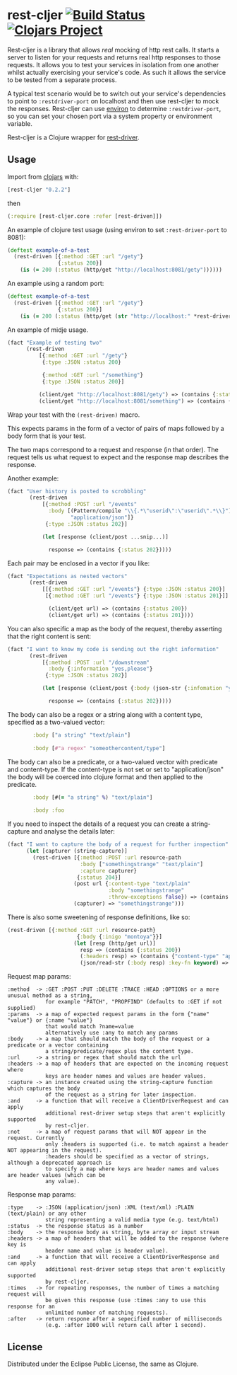 # rest-cljer [![Build Status](https://travis-ci.org/whostolebenfrog/rest-cljer.svg?branch=master)](https://travis-ci.org/whostolebenfrog/rest-cljer) [![Clojars Project](https://img.shields.io/clojars/v/rest-cljer.svg)](https://clojars.org/rest-cljer)

Rest-cljer is a library that allows *real* mocking of http rest calls. It starts a server to listen for your requests and returns real http responses to those requests. It allows you to test your services in isolation from one another whilst actually exercising your service's code. As such it allows the service to be tested from a separate process.

A typical test scenario would be to switch out your service's dependencies to point to `:restdriver-port` on localhost and then use rest-cljer to mock the responses. Rest-cljer can use [environ](https://github.com/weavejester/environ) to determine `:restdriver-port`, so you can set your chosen port via a system property or environment variable.

Rest-cljer is a Clojure wrapper for [rest-driver](https://github.com/rest-driver/rest-driver).

## Usage

Import from [clojars](https://clojars.org/rest-cljer) with:

```clj
[rest-cljer "0.2.2"]
```

then

```clj
(:require [rest-cljer.core :refer [rest-driven]])
```

An example of clojure test usage (using environ to set `:rest-driver-port` to 8081):

```clj
(deftest example-of-a-test
  (rest-driven [{:method :GET :url "/gety"}
                {:status 200}]
    (is (= 200 (:status (http/get "http://localhost:8081/gety"))))))
```

An example using a random port:

```clj
(deftest example-of-a-test
  (rest-driven [{:method :GET :url "/gety"}
                {:status 200}]
    (is (= 200 (:status (http/get (str "http://localhost:" *rest-driver-port* " /gety")))))))
```

An example of midje usage.

```clj
(fact "Example of testing two"
      (rest-driven
          [{:method :GET :url "/gety"}
           {:type :JSON :status 200}

           {:method :GET :url "/something"}
           {:type :JSON :status 200}]

          (client/get "http://localhost:8081/gety") => (contains {:status 200})
          (client/get "http://localhost:8081/something") => (contains {:status 200})))
```

Wrap your test with the `(rest-driven)` macro.

This expects params in the form of a vector of pairs of maps followed by a body form that is your test.

The two maps correspond to a request and response (in that order). The request tells us what request to expect and the response map describes the response.

Another example:

```clj
(fact "User history is posted to scrobbling"
       (rest-driven
           [{:method :POST :url "/events"
             :body [(Pattern/compile "\\{.*\"userid\":\"userid\".*\\}")
                    "application/json"]}
            {:type :JSON :status 202}]

           (let [response (client/post ...snip...)]

             response => (contains {:status 202}))))
```

Each pair may be enclosed in a vector if you like:

```clj
(fact "Expectations as nested vectors"
       (rest-driven
           [[{:method :GET :url "/events"} {:type :JSON :status 200}]
            [{:method :GET :url "/events"} {:type :JSON :status 201}]]

             (client/get url) => (contains {:status 200})
             (client/get url) => (contains {:status 201})))
```

You can also specific a map as the body of the request, thereby asserting that the right content is sent:

```clj
(fact "I want to know my code is sending out the right information"
       (rest-driven
           [{:method :POST :url "/downstream"
             :body {:information "yes,please"}
            {:type :JSON :status 202}]

           (let [response (client/post {:body (json-str {:infomation "yes,please"}) :content-type :json]

             response => (contains {:status 202}))))
```

The body can also be a regex or a string along with a content type, specified as a two-valued vector:

```clj
        :body ["a string" "text/plain"]
        
        :body [#"a regex" "someothercontent/type"]
```

The body can also be a predicate, or a two-valued vector with predicate and content-type. If the content-type is not set or set to "application/json" the body will be coerced into clojure format and then applied to the predicate.

```clj
        :body [#(= "a string" %) "text/plain"]
        
        :body :foo
```

If you need to inspect the details of a request you can create a string-capture and analyse the details later:

```clj
(fact "I want to capture the body of a request for further inspection"
      (let [capturer (string-capture)]
        (rest-driven [{:method :POST :url resource-path
                       :body ["somethingstrange" "text/plain"]
                       :capture capturer}
                      {:status 204}]
                     (post url {:content-type "text/plain"
                                :body "somethingstrange"
                                :throw-exceptions false}) => (contains {:status 204})
                     (capturer) => "somethingstrange")))
```

There is also some sweetening of response definitions, like so:

```clj
(rest-driven [{:method :GET :url resource-path}
                      {:body {:inigo "montoya"}}]
                     (let [resp (http/get url)]
                       resp => (contains {:status 200})
                       (:headers resp) => (contains {"content-type" "application/json"})
                       (json/read-str (:body resp) :key-fn keyword) => {:inigo "montoya"}))
```


Request map params:

    :method  -> :GET :POST :PUT :DELETE :TRACE :HEAD :OPTIONS or a more unusual method as a string,
                for example "PATCH", "PROPFIND" (defaults to :GET if not supplied)
    :params  -> a map of expected request params in the form {"name" "value"} or {:name "value"}
                that would match ?name=value
                alternatively use :any to match any params
    :body    -> a map that should match the body of the request or a predicate or a vector containing 
                a string/predicate/regex plus the content type.
    :url     -> a string or regex that should match the url
    :headers -> a map of headers that are expected on the incoming request where
                keys are header names and values are header values.
    :capture -> an instance created using the string-capture function which captures the body
                of the request as a string for later inspection.
    :and     -> a function that will receive a ClientDriverRequest and can apply
                additional rest-driver setup steps that aren't explicitly supported
                by rest-cljer.
    :not     -> a map of request params that will NOT appear in the request. Currently
                only :headers is supported (i.e. to match against a header NOT appearing in the request).
                :headers should be specified as a vector of strings, although a deprecated approach is
                to specify a map where keys are header names and values are header values (which can be 
                any value).

Response map params:

    :type    -> :JSON (application/json) :XML (text/xml) :PLAIN (text/plain) or any other
                string representing a valid media type (e.g. text/html)
    :status  -> the response status as a number
    :body    -> the response body as string, byte array or input stream
    :headers -> a map of headers that will be added to the response (where key is
                header name and value is header value).
    :and     -> a function that will receive a ClientDriverResponse and can apply
                additional rest-driver setup steps that aren't explicitly supported
                by rest-cljer.
    :times   -> for repeating responses, the number of times a matching request will
                be given this response (use :times :any to use this response for an
                unlimited number of matching requests).
    :after   -> return respone after a sepecified number of milliseconds 
                (e.g. :after 1000 will return call after 1 second).

## License

Distributed under the Eclipse Public License, the same as Clojure.
